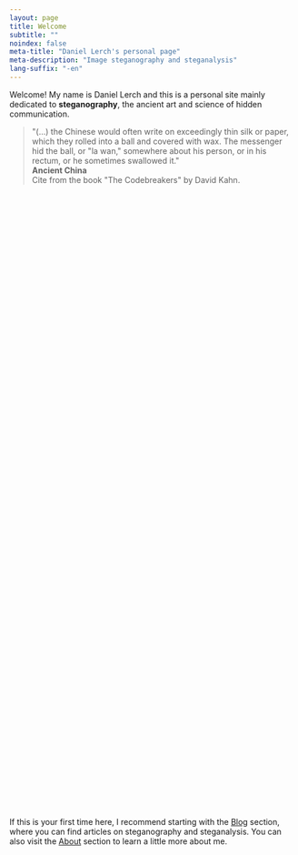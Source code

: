 ```yaml
---
layout: page
title: Welcome
subtitle: "" 
noindex: false
meta-title: "Daniel Lerch's personal page"
meta-description: "Image steganography and steganalysis"
lang-suffix: "-en"
---
```


Welcome! My name is Daniel Lerch and this is a personal site
mainly dedicated to **steganography**, the ancient art and science of hidden communication.


<div id='center-space'></div>

<link rel="stylesheet" href="/css/slide.css">

<div class='cites'>



<blockquote id='slide-0' class='slide' style='opacity:1'>
   "(...) the Chinese would often write on exceedingly thin silk or paper,
   which they rolled into a ball and covered with wax. The messenger hid the
   ball, or "la wan," somewhere about his person, or in his rectum, or he
   sometimes swallowed it."
    <div class='author'>
        <b>Ancient China</b>
        <br>Cite from the book "The Codebreakers" by David Kahn.
    </div>
</blockquote>


<blockquote id='slide-1' class='slide' style='opacity:0'>
   "Demaratus, the son of Ariston, who was an exile in Persia, (...) as soon as 
    news reached him at Susa that Xerxes had decided uponthe invasion of Greece, 
    he felt that he must pass on the information to Sparta. As the danger of 
    discovery was great, there was only one way in which he could contrive to get 
    the message through: this was by scraping the wax off a pair of wooden folding
    tablets, writing on the wood underneath what Xerxes intended to do, and then 
    covering the message over with wax again. In this way the tablets, being 
    apparently blank, would cause no trouble with the guards along the road."

    <div class='author'>
        <b>Histories, Herodotus (430 B.C.)</b>
        <br>Cite from the book "The Codebreakers" by David Kahn.
    </div>
</blockquote>


<blockquote id='slide-2' class='slide' style='opacity:0'>
   "Histiaeus, wanting to send word from the Persian court to his son-in-law,
    the tyrant Aristagoras at Miletus, shaved the head of a trusted slave,
    tattooed the secret message thereon, waited for a new head of hair to
    grow, then sent him off to his son-in-law with the instruction to shave
    the slave's head. When Aristagoras had done so, he read on the slave's
    scalp the message that urged him to revolt agains Persia."

    <div class='author'>
        <b>Histories, Herodotus (430 B.C.)</b>
        <br>Cite from the book "The Codebreakers" by David Kahn.
    </div>
</blockquote>


<blockquote id='slide-3' class='slide' style='opacity:0'>
   "[...] I have uncovered certain ways, both numerous and varied, that are 
    not to be entirely spurned whereby I can intimate my most secret thoughts 
    to another who knows this art, however far away I wish, securely and free 
    from the deceit, suspicion, or detection by anyone, using writing or openly 
    through messengers."

    <div style='text-align:right;position:relative;top:10px;font-size:16px;margin:10px'>
        <b>Steganographia, Johanes Trithemius (1462 - 1516)</b>
    </div>
</blockquote>

<blockquote id='slide-4' class='slide' style='opacity:0'>
   "The Cardano grille consists of a sheet of stiff material, such a cardboard,
    patchment, or metal, into which rectangular holes, the height of a line of
    writing and of varying lengths, are cut at irregular intervals. The
    encipherer lays this mask over a sheet of writing paper and writes the 
    secret message through the perforations, some of which will take a whole
    word, others a single letter, others a syllable. He the removes the grille 
    and fills in the remaining spaces with an innocuous-sounding cover message.
    (...) The dechipherer simply places his grille on the message he receives and
    reads the hidden text through the "windows". "

    <div style='text-align:right;position:relative;top:10px;font-size:16px;margin:10px'>
        <b>Girolamo Cardano (1501 - 1576)</b>
        <br>Cite from the book "The Codebreakers" by David Kahn.
    </div>
</blockquote>

<blockquote id='slide-5' class='slide' style='opacity:0'>
   "Two accomplices in a crime have been arrested and are about to be locked in 
    widely separated cells. Their only means of communication after they are 
    locked up will be by way of messages conveyed for them by trustees -- who 
    are known to be agents of the warden. (...). The prisoners, (...) are 
    willing to accept these conditions (...) to be able to communicate at all, 
    since they need to coordinate their plans. To do this they will have to 
    deceive the  warden by finding a way of communicating secretly (...)"

    <div class='author'>
        <b>The Prisoners' Problem and the Subliminal Channel by Gustavus J. Simmons (1983)</b>
    </div>
</blockquote>




<a id='left_link' href='#'>
    <div id='left' class='arrow-left'></div>
</a>

<div id='seconds'></div>

<a id='right_link' href='#'>
    <div id='right' class='arrow-right'></div>
</a>


</div>


If this is your first time here, I recommend starting with the 
[Blog](/blog-en) section, where you can find articles on steganography 
and steganalysis. You can also visit the [About](/about-en)
section to learn a little more about me.


<script src='/js/slide.js'></script>



